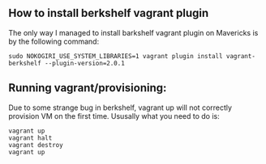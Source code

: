 ## How to install berkshelf vagrant plugin

The only way I managed to install barkshelf vagrant plugin on Mavericks is by the following command:

    sudo NOKOGIRI_USE_SYSTEM_LIBRARIES=1 vagrant plugin install vagrant-berkshelf --plugin-version=2.0.1

## Running vagrant/provisioning:

Due to some strange bug in berkshelf, vagrant up will not correctly provision VM on the first time.
Ususally what you need to do is:

    vagrant up
    vagrant halt
    vagrant destroy
    vagrant up

